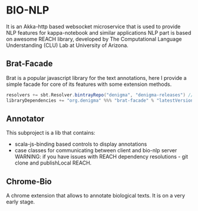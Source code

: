 BIO-NLP
=======

It is an Akka-http based websocket microservice that is used to provide NLP features for kappa-notebook and similar applications
NLP part is based on awesome REACH library, developed by The Computational Language Understanding (CLU) Lab at University of Arizona.

Brat-Facade
-----------
Brat is a popular javascript library for the text annotations, here I provide a simple facade for core of its features with some extension methods. 

```scala
resolvers += sbt.Resolver.bintrayRepo("denigma", "denigma-releases") //add resolver
libraryDependencies += "org.denigma" %%% "brat-facade" % "latestVersion" // to add facade
```


Annotator
---------
This subproject is a lib that contains:
 * scala-js-binding based controls to display annotations
 * case classes for communicating between client and bio-nlp server
WARNING: if you have issues with REACH dependency resolutions - git clone and publishLocal REACH.


Chrome-Bio
----------
A chrome extension that allows to annotate biological texts. 
It is on a very early stage.
